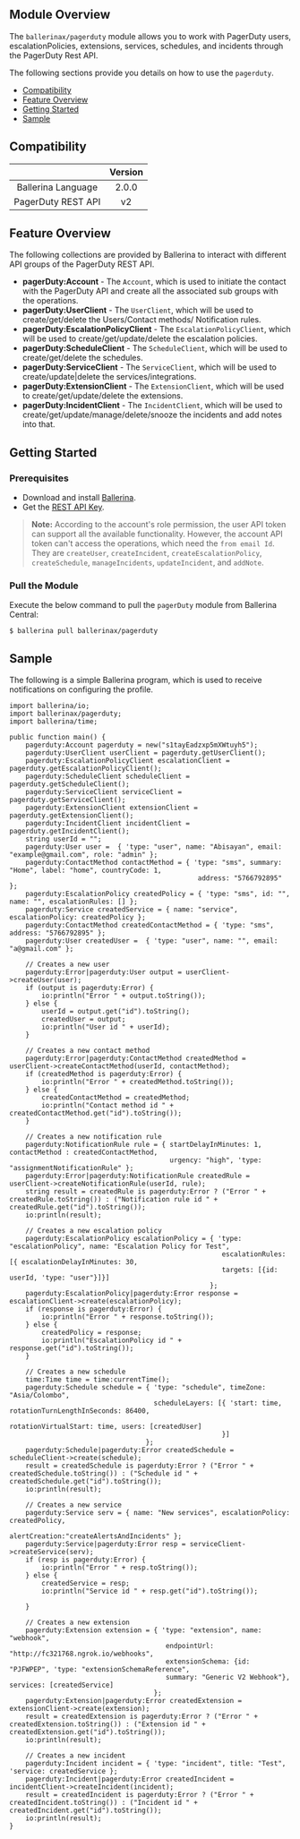 ## Module Overview

The `ballerinax/pagerduty` module allows you to work with PagerDuty users, escalationPolicies, extensions, services, schedules, and incidents through the PagerDuty Rest API. 

The following sections provide you details on how to use the `pagerduty`.

- [Compatibility](#compatibility)
- [Feature Overview](#feature-overview)
- [Getting Started](#getting-started)
- [Sample](#sample)

## Compatibility

|                             |           Version           |
|:---------------------------:|:---------------------------:|
| Ballerina Language          |           2.0.0            |
| PagerDuty REST API          |            v2               |

## Feature Overview

The following collections are provided by Ballerina to interact with different API groups of the PagerDuty REST API. 
- **pagerDuty:Account** - The `Account`, which is used to initiate the contact with the PagerDuty API and create all the associated sub groups with the operations.   
- **pagerDuty:UserClient** - The `UserClient`, which will be used to create/get/delete the Users/Contact methods/ Notification rules.
- **pagerDuty:EscalationPolicyClient** - The `EscalationPolicyClient`, which will be used to create/get/update/delete the escalation policies.
- **pagerDuty:ScheduleClient** - The `ScheduleClient`, which will be used to create/get/delete the schedules.
- **pagerDuty:ServiceClient** - The `ServiceClient`, which will be used to create/update|delete the services/integrations. 
- **pagerDuty:ExtensionClient** - The `ExtensionClient`, which will be used to create/get/update/delete the extensions.
- **pagerDuty:IncidentClient** - The `IncidentClient`, which will be used to create/get/update/manage/delete/snooze the incidents and add notes into that.

## Getting Started

### Prerequisites

- Download and install [Ballerina](https://ballerinalang.org/downloads/).
- Get the [REST API Key](https://support.pagerduty.com/docs/generating-api-keys#section-rest-api-keys).

>**Note:** According to the account's role permission, the user API token can support all the available functionality. However,
> the account API token can't access the operations, which need the `from email Id`. They are `createUser`, `createIncident`,
> `createEscalationPolicy`, `createSchedule`, `manageIncidents`, `updateIncident`, and `addNote`.

### Pull the Module

Execute the below command to pull the `pagerDuty` module from Ballerina Central:

```ballerina
$ ballerina pull ballerinax/pagerduty
```

## Sample

The following is a simple Ballerina program, which is used to receive notifications on configuring the profile.

```ballerina
import ballerina/io;
import ballerinax/pagerduty;
import ballerina/time;

public function main() {
    pagerduty:Account pagerduty = new("s1tayEadzxp5mXWtuyh5");
    pagerduty:UserClient userClient = pagerduty.getUserClient();
    pagerduty:EscalationPolicyClient escalationClient = pagerduty.getEscalationPolicyClient();
    pagerduty:ScheduleClient scheduleClient = pagerduty.getScheduleClient();
    pagerduty:ServiceClient serviceClient = pagerduty.getServiceClient();
    pagerduty:ExtensionClient extensionClient = pagerduty.getExtensionClient();
    pagerduty:IncidentClient incidentClient = pagerduty.getIncidentClient();
    string userId = "";
    pagerduty:User user =  { 'type: "user", name: "Abisayan", email: "example@gmail.com", role: "admin" };
    pagerduty:ContactMethod contactMethod = { 'type: "sms", summary: "Home", label: "home", countryCode: 1,
                                               address: "5766792895" };
    pagerduty:EscalationPolicy createdPolicy = { 'type: "sms", id: "", name: "", escalationRules: [] };
    pagerduty:Service createdService = { name: "service", escalationPolicy: createdPolicy };
    pagerduty:ContactMethod createdContactMethod = { 'type: "sms", address: "5766792895" };
    pagerduty:User createdUser =  { 'type: "user", name: "", email: "a@gmail.com" };

    // Creates a new user
    pagerduty:Error|pagerduty:User output = userClient->createUser(user);
    if (output is pagerduty:Error) {
        io:println("Error " + output.toString());
    } else {
        userId = output.get("id").toString();
        createdUser = output;
        io:println("User id " + userId);
    }

    // Creates a new contact method
    pagerduty:Error|pagerduty:ContactMethod createdMethod = userClient->createContactMethod(userId, contactMethod);
    if (createdMethod is pagerduty:Error) {
        io:println("Error " + createdMethod.toString());
    } else {
        createdContactMethod = createdMethod;
        io:println("Contact method id " + createdContactMethod.get("id").toString());
    }

    // Creates a new notification rule
    pagerduty:NotificationRule rule = { startDelayInMinutes: 1, contactMethod : createdContactMethod, 
                                        urgency: "high", 'type: "assignmentNotificationRule" };
    pagerduty:Error|pagerduty:NotificationRule createdRule = userClient->createNotificationRule(userId, rule);
    string result = createdRule is pagerduty:Error ? ("Error " + createdRule.toString()) : ("Notification rule id " + createdRule.get("id").toString());
    io:println(result);

    // Creates a new escalation policy
    pagerduty:EscalationPolicy escalationPolicy = { 'type: "escalationPolicy", name: "Escalation Policy for Test",
                                                     escalationRules: [{ escalationDelayInMinutes: 30,
                                                     targets: [{id: userId, 'type: "user"}]}]
                                                  };
    pagerduty:EscalationPolicy|pagerduty:Error response = escalationClient->create(escalationPolicy);
    if (response is pagerduty:Error) {
        io:println("Error " + response.toString());
    } else {
        createdPolicy = response;
        io:println("EscalationPolicy id " + response.get("id").toString());
    }

    // Creates a new schedule
    time:Time time = time:currentTime();
    pagerduty:Schedule schedule = { 'type: "schedule", timeZone: "Asia/Colombo",
                                    scheduleLayers: [{ 'start: time, rotationTurnLengthInSeconds: 86400,
                                                        rotationVirtualStart: time, users: [createdUser]
                                                     }]
                                  };
    pagerduty:Schedule|pagerduty:Error createdSchedule = scheduleClient->create(schedule);
    result = createdSchedule is pagerduty:Error ? ("Error " + createdSchedule.toString()) : ("Schedule id " + createdSchedule.get("id").toString());
    io:println(result);

    // Creates a new service
    pagerduty:Service serv = { name: "New services", escalationPolicy: createdPolicy,
                               alertCreation:"createAlertsAndIncidents" };
    pagerduty:Service|pagerduty:Error resp = serviceClient->createService(serv);
    if (resp is pagerduty:Error) {
        io:println("Error " + resp.toString());
    } else {
        createdService = resp;
        io:println("Service id " + resp.get("id").toString());

    }

    // Creates a new extension
    pagerduty:Extension extension = { 'type: "extension", name: "webhook",
                                       endpointUrl: "http://fc321768.ngrok.io/webhooks",
                                       extensionSchema: {id: "PJFWPEP", 'type: "extensionSchemaReference",
                                       summary: "Generic V2 Webhook"}, services: [createdService]
                                    };
    pagerduty:Extension|pagerduty:Error createdExtension = extensionClient->create(extension);
    result = createdExtension is pagerduty:Error ? ("Error " + createdExtension.toString()) : ("Extension id " + createdExtension.get("id").toString());
    io:println(result);

    // Creates a new incident
    pagerduty:Incident incident = { 'type: "incident", title: "Test", 'service: createdService };
    pagerduty:Incident|pagerduty:Error createdIncident = incidentClient->createIncident(incident);
    result = createdIncident is pagerduty:Error ? ("Error " + createdIncident.toString()) : ("Incident id " + createdIncident.get("id").toString());
    io:println(result);
}
```
